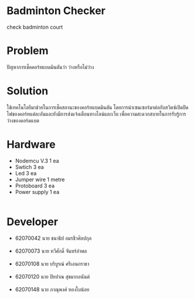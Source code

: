 # Badminton Checker
check badminton court
# Problem
ปัญหาการเช็คคอร์ทแบดมินตันว่า ว่างหรือไม่ว่าง
# Solution
ใช้เทคโนโลยีมาช่วยในการเช็คสถานะของคอร์ทแบดมินตัน โดยการนำเซนเซอร์มาต่อกับสวิตซ์เปิดปิดไฟของคอร์ทแต่ละอันและยังมีการส่งแจ้งเตือนทางไลน์และเว็บ เพื่อความสะดวกสบายในการรับรู้การว่างของคอร์ดแบต
# Hardware
  - Nodemcu V.3 1 ea<br>
  - Swtich 3 ea<br>
  - Led 3 ea<br>
  - Jumper wire 1 metre<br>
  - Protoboard 3 ea<br>
  - Power supply 1 ea<br><br>


# Developer
  - 62070042 นาย ชนาธิป อมรชีวศิลปกุล <br><br>
  - 62070073 นาย ทวีศักดิ์ จันทร์อำพล <br><br>
  - 62070108 นาย บริบูรณ์ ศรีเอนกราธา <br><br>
  - 62070120 นาย ปิยปาณ สุขมากอนันต์ <br><br>
  - 62070148 นาย ภาณุพงศ์ ทองใบน้อย <br><br>
  
